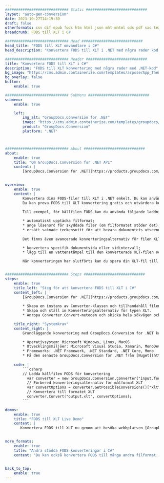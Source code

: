 ```yaml
---
############################# Static ############################
layout: "auto-gen-conversion"
date: 2023-10-27T14:19:39
draft: false
otherformats: csv dif epub fods htm html json mht mhtml ods pdf sxc tex tsv xlam xls xlsb xlsm xlsx xlt xltm xltx xml xps
breadcrumb: FODS till XLT i C#

############################# Head ############################
head_title: "FODS till XLT omvandlare i C#"
head_description: "Konvertera FODS till XLT i .NET med några rader kod. Använd GroupDocs Document Conversion API för att konvertera över 160 filformat."

############################# Header ############################
title: "Konvertera FODS till XLT i C#"
description: "FODS till XLT konvertering med några rader med .NET-kod"
bg_image: "https://cms.admin.containerize.com/templates/aspose/App_Themes/V3/images/bg/header1.png"
bg_overlay: false
button:
    enable: true

############################# SubMenu ############################
submenu:
    enable: true

    left:
        img_alt: "GroupDocs.Conversion for .NET"
        image: "https://cms.admin.containerize.com/templates/groupdocs/images/product-logos/90x90-noborder/groupdocs-conversion-net.png"
        product: "GroupDocs.Conversion"
        platform: ".NET"



############################# About ############################
about:
    enable: true
    title: "Om GroupDocs.Conversion for .NET API"
    content: |
        [GroupDocs.Conversion for .NET](https://products.groupdocs.com/conversion/net/) kan användas för att konvertera Microsoft Word, Excel, PowerPoint, PDF, Visio och andra format. GroupDocs.Conversion är ett fristående API som är lämpligt för back-end och interna system där hög prestanda krävs. Det beror inte på någon programvara som Microsoft eller Open Office.
    

overview:
    enable: true
    content: |
        Konvertera dina FODS-filer till XLT i .NET enkelt. Du kan använda bara ett par C# kodrader i valfri plattform som du vill, som - Windows, Linux, macOS.
        Du kan prova FODS till XLT konvertering gratis och utvärdera konverteringsresultatens kvalitet. Tillsammans med enkla filkonverteringsscenarier kan du prova mer avancerade alternativ för att ladda källfilen FODS och för att spara resultatet XLT. 
        
        Till exempel, för källfilen FODS kan du använda följande laddningsalternativ:

        * automatiskt upptäcka filformat;
        * ange lösenord för skyddade filer (om filformatet stöder det);
        * ersätt saknade teckensnitt för att bevara dokumentets utseende.
        
        Det finns även avancerade konverteringsalternativ för filen XLT:

        * konvertera specifik dokumentsida eller sidintervall;
        * lägg till en vattenstämpel till den konverterade XLT-filen och många fler.

        När konverteringen har slutförts kan du spara din XLT-fil till den lokala filsökvägen eller någon tredje parts lagring som FTP, Amazon S3, Google Drive, Dropbox etc. Observera - för att konvertera FODS till {{ TO}} det finns inget behov av någon ytterligare programvara installerad - som MS Office, Open Office, Adobe Acrobat Reader etc.


############################# Steps ############################
steps:
    enable: true
    title_left: "Steg för att konvertera FODS till XLT i C#"
    content_left: |
        [GroupDocs.Conversion for .NET](https://products.groupdocs.com/conversion/net/) gör det enkelt för utvecklare att konvertera en FODS-fil till XLT med några rader kod.
        
        * Skapa en instans av Converter-klassen och tillhandahåll filen FODS med den fullständiga sökvägen
        * Skapa och ställ in Konverteringsalternativ för typen XLT.
        * Anropa Converter.Convert-metoden och skicka hela sökvägen och formatet (XLT) som en parameter

    title_right: "Systemkrav"
    content_right: |
        Grundläggande konvertering med GroupDocs.Conversion for .NET kan göras med bara några enkla steg. Våra API:er stöds på alla större plattformar och operativsystem. Innan du kör koden nedan, se till att du har följande förutsättningar installerade på ditt system.

        * Operativsystem: Microsoft Windows, Linux, MacOS
        * Utvecklingsmiljöer: Microsoft Visual Studio, Xamarin, MonoDevelop
        * Frameworks: .NET Framework, .NET Standard, .NET Core, Mono
        * Få den senaste GroupDocs.Conversion for .NET från [Nuget](https://www.nuget.org/packages/groupdocs.conversion)
         
    code: |
        ```csharp    
        // Ladda källfilen FODS för konvertering
          var converter = new GroupDocs.Conversion.Converter("input.fods");
          // Förbered konverteringsalternativ för målformat XLT
          var convertOptions = converter.GetPossibleConversions()["xlt"].ConvertOptions;
          // Konvertera till formatet XLT
          converter.Convert("output.xlt", convertOptions);
        ```

demos:
    enable: true
    title: "FODS till XLT Live Demo"
    content: |
       Konvertera FODS till XLT nu genom att besöka webbplatsen [GroupDocs.Conversion App](https://products.groupdocs.app/conversion/family). Onlinedemo har följande fördelar
          

more_formats:
    enable: true
    title: "Andra stödda FODS konverteringar i C#"
    content: "Du kan också konvertera FODS till många andra filformat. Se listan nedan."
       
       
back_to_top:
    enable: true
---
```


